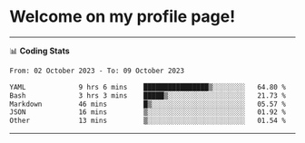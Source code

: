# Welcome on my profile page!
<!-- print(("dralla"[::-1]+"s").capitalize()) -->

<!-- ---
👨🏻‍💻 **Busy With**
* Learning new Skills.
* Building small Projects.
* Being helpful. -->

---
📊 **Coding Stats**
<!--START_SECTION:waka-->

```txt
From: 02 October 2023 - To: 09 October 2023

YAML             9 hrs 6 mins    ████████████████▒░░░░░░░░   64.80 %
Bash             3 hrs 3 mins    █████▒░░░░░░░░░░░░░░░░░░░   21.73 %
Markdown         46 mins         █▒░░░░░░░░░░░░░░░░░░░░░░░   05.57 %
JSON             16 mins         ▒░░░░░░░░░░░░░░░░░░░░░░░░   01.92 %
Other            13 mins         ▒░░░░░░░░░░░░░░░░░░░░░░░░   01.54 %
```

<!--END_SECTION:waka-->
---
